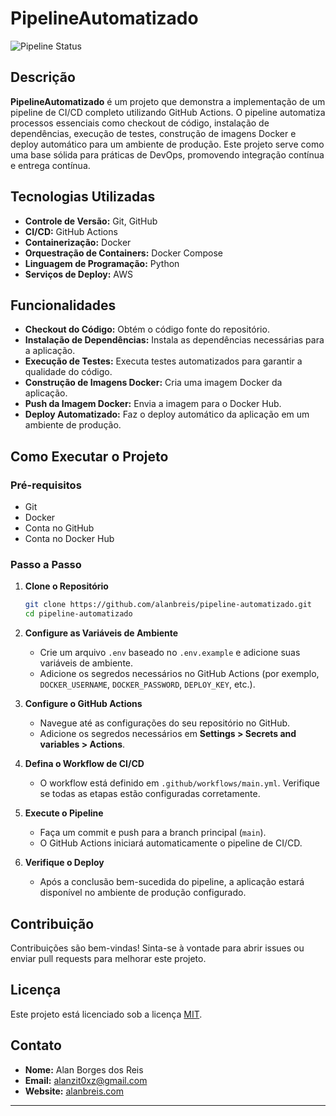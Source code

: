 # PipelineAutomatizado

![Pipeline Status](https://github.com/alanbreis/pipeline-automatizado/workflows/CI/CD%20Pipeline/badge.svg)

## Descrição


**PipelineAutomatizado** é um projeto que demonstra a implementação de um pipeline de CI/CD completo utilizando GitHub Actions. O pipeline automatiza processos essenciais como checkout de código, instalação de dependências, execução de testes, construção de imagens Docker e deploy automático para um ambiente de produção. Este projeto serve como uma base sólida para práticas de DevOps, promovendo integração contínua e entrega contínua.

## Tecnologias Utilizadas

- **Controle de Versão:** Git, GitHub
- **CI/CD:** GitHub Actions
- **Containerização:** Docker
- **Orquestração de Containers:** Docker Compose
- **Linguagem de Programação:**  Python
- **Serviços de Deploy:** AWS

## Funcionalidades

- **Checkout do Código:** Obtém o código fonte do repositório.
- **Instalação de Dependências:** Instala as dependências necessárias para a aplicação.
- **Execução de Testes:** Executa testes automatizados para garantir a qualidade do código.
- **Construção de Imagens Docker:** Cria uma imagem Docker da aplicação.
- **Push da Imagem Docker:** Envia a imagem para o Docker Hub.
- **Deploy Automatizado:** Faz o deploy automático da aplicação em um ambiente de produção.

## Como Executar o Projeto

### Pré-requisitos

- Git
- Docker
- Conta no GitHub
- Conta no Docker Hub

### Passo a Passo

1. **Clone o Repositório**
    ```bash
    git clone https://github.com/alanbreis/pipeline-automatizado.git
    cd pipeline-automatizado
    ```

2. **Configure as Variáveis de Ambiente**
    - Crie um arquivo `.env` baseado no `.env.example` e adicione suas variáveis de ambiente.
    - Adicione os segredos necessários no GitHub Actions (por exemplo, `DOCKER_USERNAME`, `DOCKER_PASSWORD`, `DEPLOY_KEY`, etc.).

3. **Configure o GitHub Actions**
    - Navegue até as configurações do seu repositório no GitHub.
    - Adicione os segredos necessários em **Settings > Secrets and variables > Actions**.

4. **Defina o Workflow de CI/CD**
    - O workflow está definido em `.github/workflows/main.yml`. Verifique se todas as etapas estão configuradas corretamente.

5. **Execute o Pipeline**
    - Faça um commit e push para a branch principal (`main`).
    - O GitHub Actions iniciará automaticamente o pipeline de CI/CD.

6. **Verifique o Deploy**
    - Após a conclusão bem-sucedida do pipeline, a aplicação estará disponível no ambiente de produção configurado.




## Contribuição

Contribuições são bem-vindas! Sinta-se à vontade para abrir issues ou enviar pull requests para melhorar este projeto.

## Licença

Este projeto está licenciado sob a licença [MIT](LICENSE).

## Contato

- **Nome:** Alan Borges dos Reis
- **Email:** alanzit0xz@gmail.com
- **Website:** [alanbreis.com](https://alanbreis.com)

---



